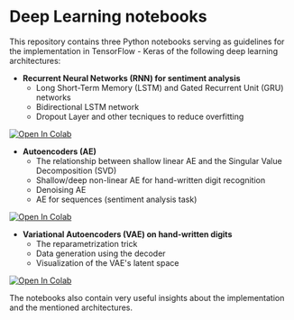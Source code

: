 # Deep Learning notebooks

This repository contains three Python notebooks serving as guidelines for the implementation in TensorFlow - Keras of the following deep learning architectures:
- **Recurrent Neural Networks (RNN) for sentiment analysis** 
  - Long Short-Term Memory (LSTM) and Gated Recurrent Unit (GRU) networks
  - Bidirectional LSTM network
  - Dropout Layer and other tecniques to reduce overfitting

<a target="_blank" href="https://colab.research.google.com/github/silviapoletti/Deep_Learning_notebooks/blob/bb07ef04ec38c805b0c79cef6d594db4dba66e16/recurrent_neural_networks.ipynb">
  <img src="https://colab.research.google.com/assets/colab-badge.svg" alt="Open In Colab"/>
</a>

- **Autoencoders (AE)** 
  - The relationship between shallow linear AE and the Singular Value Decomposition (SVD)
  - Shallow/deep non-linear AE for hand-written digit recognition
  - Denoising AE
  - AE for sequences (sentiment analysis task)

<a target="_blank" href="https://colab.research.google.com/github/silviapoletti/Deep_Learning_notebooks/blob/bb07ef04ec38c805b0c79cef6d594db4dba66e16/autoencoders.ipynb">
  <img src="https://colab.research.google.com/assets/colab-badge.svg" alt="Open In Colab"/>
</a>

- **Variational Autoencoders (VAE) on hand-written digits** 
  - The reparametrization trick
  - Data generation using the decoder
  - Visualization of the VAE's latent space

<a target="_blank" href="https://colab.research.google.com/github/silviapoletti/Deep_Learning_notebooks/blob/bb07ef04ec38c805b0c79cef6d594db4dba66e16/variational_autoencoders.ipynb">
  <img src="https://colab.research.google.com/assets/colab-badge.svg" alt="Open In Colab"/>
</a>

The notebooks also contain very useful insights about the implementation and the mentioned architectures.
